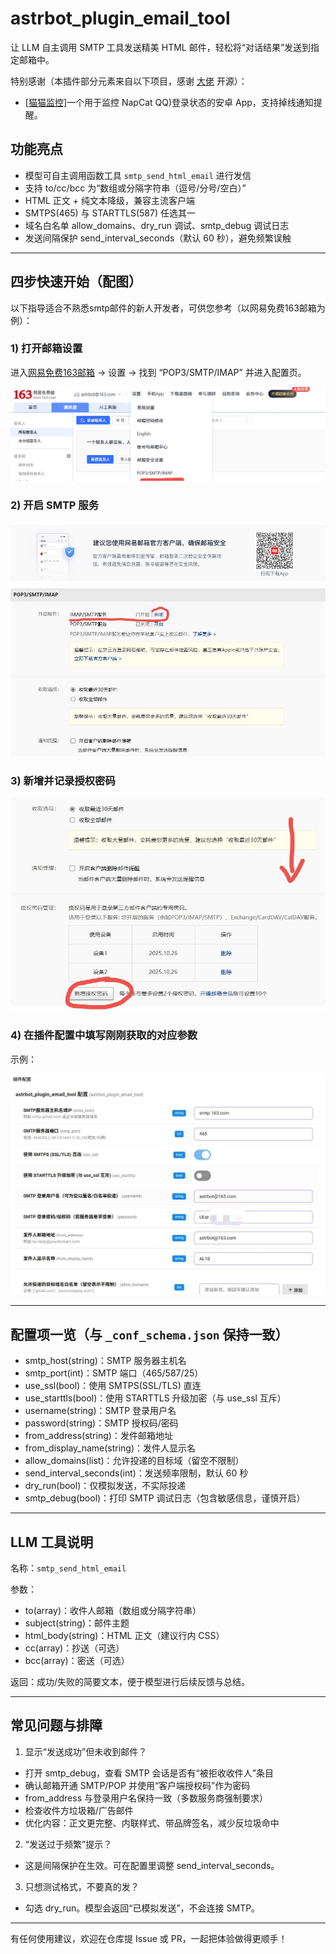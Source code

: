 astrbot_plugin_email_tool
=========================

让 LLM 自主调用 SMTP 工具发送精美 HTML 邮件，轻松将“对话结果”发送到指定邮箱中。

特别感谢（本插件部分元素来自以下项目，感谢 [大佬](https://github.com/Futureppo) 开源）：
- [[猫猫监控]](https://github.com/Futureppo/napcat-login-status-monitor)一个用于监控 NapCat QQ)登录状态的安卓 App，支持掉线通知提醒。

## 功能亮点

- 模型可自主调用函数工具 `smtp_send_html_email` 进行发信
- 支持 to/cc/bcc 为“数组或分隔字符串（逗号/分号/空白）”
- HTML 正文 + 纯文本降级，兼容主流客户端
- SMTPS(465) 与 STARTTLS(587) 任选其一
- 域名白名单 allow_domains、dry_run 调试、smtp_debug 调试日志
- 发送间隔保护 send_interval_seconds（默认 60 秒），避免频繁误触

---

## 四步快速开始（配图）

以下指导适合不熟悉smtp邮件的新人开发者，可供您参考（以网易免费163邮箱为例）：

### 1) 打开邮箱设置

进入[网易免费163邮箱](https://mail.163.com) → 设置 → 找到 “POP3/SMTP/IMAP” 并进入配置页。

![step1](./step1.jpg)

### 2) 开启 SMTP 服务

![step2](./step2.jpg)

### 3) 新增并记录授权密码

![step3](./step3.jpg)

### 4) 在插件配置中填写刚刚获取的对应参数

示例：

![step4](./step4.jpg)

---

## 配置项一览（与 `_conf_schema.json` 保持一致）

- smtp_host(string)：SMTP 服务器主机名
- smtp_port(int)：SMTP 端口（465/587/25）
- use_ssl(bool)：使用 SMTPS(SSL/TLS) 直连
- use_starttls(bool)：使用 STARTTLS 升级加密（与 use_ssl 互斥）
- username(string)：SMTP 登录用户名
- password(string)：SMTP 授权码/密码
- from_address(string)：发件邮箱地址
- from_display_name(string)：发件人显示名
- allow_domains(list)：允许投递的目标域（留空不限制）
- send_interval_seconds(int)：发送频率限制，默认 60 秒
- dry_run(bool)：仅模拟发送，不实际投递
- smtp_debug(bool)：打印 SMTP 调试日志（包含敏感信息，谨慎开启）

---

## LLM 工具说明

名称：`smtp_send_html_email`

参数：

- to(array)：收件人邮箱（数组或分隔字符串）
- subject(string)：邮件主题
- html_body(string)：HTML 正文（建议行内 CSS）
- cc(array)：抄送（可选）
- bcc(array)：密送（可选）

返回：成功/失败的简要文本，便于模型进行后续反馈与总结。

---

## 常见问题与排障

1) 显示“发送成功”但未收到邮件？
- 打开 smtp_debug，查看 SMTP 会话是否有“被拒收收件人”条目
- 确认邮箱开通 SMTP/POP 并使用“客户端授权码”作为密码
- from_address 与登录用户名保持一致（多数服务商强制要求）
- 检查收件方垃圾箱/广告邮件
- 优化内容：正文更完整、内联样式、带品牌签名，减少反垃圾命中

2) “发送过于频繁”提示？
- 这是间隔保护在生效。可在配置里调整 send_interval_seconds。

3) 只想测试格式，不要真的发？
- 勾选 dry_run。模型会返回“已模拟发送”，不会连接 SMTP。

---

有任何使用建议，欢迎在仓库提 Issue 或 PR，一起把体验做得更顺手！


